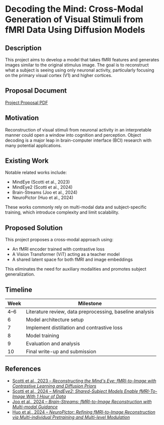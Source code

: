 # Decoding the Mind: Cross-Modal Generation of Visual Stimuli from fMRI Data Using Diffusion Models

## Description

This project aims to develop a model that takes fMRI features and generates images similar to the original stimulus image. The goal is to reconstruct what a subject is seeing using only neuronal activity, particularly focusing on the primary visual cortex (V1) and higher cortices.

## Proposal Document

[Project Proposal PDF](https://drive.google.com/file/d/1xiPgDY-aN5qrdm-rH8hykxNLwl5zz4Nv/view?usp=sharing)

## Motivation

Reconstruction of visual stimuli from neuronal activity in an interpretable manner could open a window into cognition and perception. Object decoding is a major leap in brain-computer interface (BCI) research with many potential applications.

## Existing Work

Notable related works include:
- MindEye (Scotti et al., 2023)
- MindEye2 (Scotti et al., 2024)
- Brain-Streams (Joo et al., 2024)
- NeuroPictor (Huo et al., 2024)

These works commonly rely on multi-modal data and subject-specific training, which introduce complexity and limit scalability.

## Proposed Solution

This project proposes a cross-modal approach using:
- An fMRI encoder trained with contrastive loss
- A Vision Transformer (ViT) acting as a teacher model
- A shared latent space for both fMRI and image embeddings

This eliminates the need for auxiliary modalities and promotes subject generalization.

## Timeline

| Week        | Milestone                                                |
|-------------|-----------------------------------------------------------|
| 4–6         | Literature review, data preprocessing, baseline analysis |
| 6           | Model architecture setup                                 |
| 7           | Implement distillation and contrastive loss              |
| 8           | Model training                                           |
| 9           | Evaluation and analysis                                  |
| 10          | Final write-up and submission                            |

## References

- [Scotti et al., 2023 – *Reconstructing the Mind's Eye: fMRI-to-Image with Contrastive Learning and Diffusion Priors*](https://arxiv.org/abs/2305.18274)  
- [Scotti et al., 2024 – *MindEye2: Shared-Subject Models Enable fMRI-To-Image With 1 Hour of Data*](https://arxiv.org/abs/2403.11207)  
- [Joo et al., 2024 – *Brain-Streams: fMRI-to-Image Reconstruction with Multi-modal Guidance*](https://arxiv.org/abs/2409.12099)  
- [Huo et al., 2024 – *NeuroPictor: Refining fMRI-to-Image Reconstruction via Multi-individual Pretraining and Multi-level Modulation*](https://arxiv.org/abs/2403.18211)
